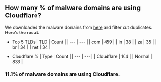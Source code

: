 ## How many % of malware domains are using Cloudflare?


We downloaded the malware domains from [here](https://urlhaus.abuse.ch) and filter out duplicates.
Here's the result.


[//]: # (start replacement)


- Top 5 TLDs
| TLD | Count |
| --- | --- |
| com | 459 |
| in | 38 |
| za | 35 |
| br | 34 |
| net | 34 |


- Cloudflare %
| Type | Count |
| --- | --- |
| Cloudflare | 104 |
| Normal | 836 |


### 11.1% of malware domains are using Cloudflare.